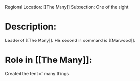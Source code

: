 Regional Location: [[The Many]]
Subsection: One of the eight
# Description:
Leader of [[The Many]]. His second in command is [[Marwood]]. 
# Role in [[The Many]]:
Created the tent of many things
